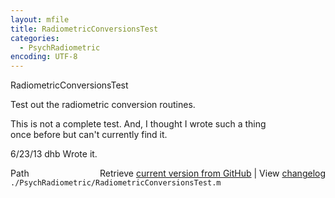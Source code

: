 ```yaml
---
layout: mfile
title: RadiometricConversionsTest
categories:
  - PsychRadiometric
encoding: UTF-8
---
```


RadiometricConversionsTest  

Test out the radiometric conversion routines.  

This is not a complete test.  And, I thought I wrote such a thing  
once before but can't currently find it.  

6/23/13  dhb  Wrote it.  


<div class="code_header" style="text-align:right;">
  <span style="float:left;">Path&nbsp;&nbsp;</span> <span class="counter">Retrieve <a href=
  "https://raw.github.com/Psychtoolbox-3/Psychtoolbox-3/beta/./PsychRadiometric/RadiometricConversionsTest.m">current version from GitHub</a> | View <a href=
  "https://github.com/Psychtoolbox-3/Psychtoolbox-3/commits/beta/./PsychRadiometric/RadiometricConversionsTest.m">changelog</a></span>
</div>
<div class="code">
  <code>./PsychRadiometric/RadiometricConversionsTest.m</code>
</div>
